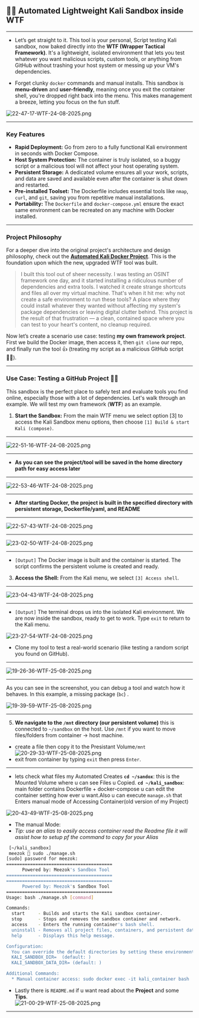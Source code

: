 ## 👨‍💻 Automated Lightweight Kali Sandbox inside WTF
---
* Let’s get straight to it. This tool is your personal, Script testing Kali sandbox, now baked directly into the **WTF (Wrapper Tactical Framework)**. It's a lightweight, isolated environment that lets you test whatever you want malicious scripts, custom tools, or anything from GitHub  without trashing your host system or messing up your VM's dependencies.

* Forget clunky `docker` commands and manual installs. This sandbox is **menu-driven** and **user-friendly**, meaning once you exit the container shell, you're dropped right back into the menu. This makes management a breeze, letting you focus on the fun stuff.


![22-47-17-WTF-24-08-2025.png](WTF-assets/22-47-17-WTF-24-08-2025.png)  

***

### Key Features

* **Rapid Deployment:** Go from zero to a fully functional Kali environment in seconds with Docker Compose.
* **Host System Protection:** The container is truly isolated, so a buggy script or a malicious tool will not affect your host operating system.
* **Persistent Storage:** A dedicated volume ensures all your work, scripts, and data are saved and available even after the container is shut down and restarted.
* **Pre-installed Toolset:** The Dockerfile includes essential tools like `nmap`, `curl`, and `git`, saving you from repetitive manual installations.
* **Portability:** The `Dockerfile` and `docker-compose.yml` ensure the exact same environment can be recreated on any machine with Docker installed.

***

### Project Philosophy

For a deeper dive into the original project's architecture and design philosophy, check out the **[Automated Kali Docker Project](test)**. This is the foundation upon which the new, upgraded WTF tool was built.

>I built this tool out of sheer necessity. I was testing an OSINT framework one day, and it started installing a ridiculous number of dependencies and extra tools. I watched it create strange shortcuts and files all over my virtual machine. That's when it hit me: why not create a safe environment to run these tools? A place where they could install whatever they wanted without affecting my system's package dependencies or leaving digital clutter behind. This project is the result of that frustration — a clean, contained space where you can test to your heart's content, no cleanup required.

Now let’s create a scenario use case: testing **my own framework project**. First we build the Docker image, then access it, then `git clone` our repo, and finally run the tool 👍 (treating my script as a malicious GitHub script 🏴‍☠️).

---

### Use Case: Testing a GitHub Project 🏴‍☠️

This sandbox is the perfect place to safely test and evaluate tools you find online, especially those with a lot of dependencies. Let's walk through an example. We will test my own framework (**WTF**) as an example.

1. **Start the Sandbox:** From the main WTF menu we select option \[3] to access the Kali Sandbox menu options, then choose `[1] Build & start Kali (compose)`.

***

![22-51-16-WTF-24-08-2025.png](WTF-assets/22-51-16-WTF-24-08-2025.png)  

***

* **As you can see the project/tool will be saved in the home directory path for easy access later**
***

![22-53-46-WTF-24-08-2025.png](WTF-assets/22-53-46-WTF-24-08-2025.png)  

***
* **After starting Docker, the project is built in the specified directory with persistent storage, Dockerfile/yaml, and README**

***

![22-57-43-WTF-24-08-2025.png](WTF-assets/22-57-43-WTF-24-08-2025.png)  

----

![23-02-50-WTF-24-08-2025.png](WTF-assets/23-02-50-WTF-24-08-2025.png)  

***

* `[Output]` The Docker image is built and the container is started. The script confirms the persistent volume is created and ready.

3. **Access the Shell:** From the Kali menu, we select `[3] Access shell`.
***
![23-04-43-WTF-24-08-2025.png](WTF-assets/23-04-43-WTF-24-08-2025.png)  
***
* `[Output]` The terminal drops us into the isolated Kali environment. We are now inside the sandbox, ready to get to work. Type `exit` to return to the Kali menu.

 ![23-27-54-WTF-24-08-2025.png](WTF-assets/23-27-54-WTF-24-08-2025.png)  

- Clone my tool to test a real-world scenario (like testing a random script you found on GitHub).

---

![19-26-36-WTF-25-08-2025.png](WTF-assets/19-26-36-WTF-25-08-2025.png)  

---

As you can see in the screenshot, you can debug a tool and watch how it behaves. In this example, a missing package (`bc`) .

![19-39-59-WTF-25-08-2025.png](WTF-assets/19-39-59-WTF-25-08-2025.png)  

---

5. **We navigate to the `/mnt` directory (our persistent volume)** this is connected to `~/sandbox` on the host. Use `/mnt` if you want to move files/folders from container → host machine.

- create a file then copy it to the Presistant Volume`/mnt`
![20-29-33-WTF-25-08-2025.png](WTF-assets/20-29-33-WTF-25-08-2025.png)
- exit from container by typing `exit`  then press `Enter`.
***
- lets check what files my Automated Creates
**`cd ~/sandox`**: this is the Mounted Volume where u can see Files u Copied.
**`cd ~/kali_sandbox`**: main folder contains Dockerfile + docker-compose u can edit the container setting how ever u want.Also u can execute `manage.sh` that Enters manual mode of Accessing Container(old version of my Project)

![20-43-49-WTF-25-08-2025.png](WTF-assets/20-43-49-WTF-25-08-2025.png)

* The manual Mode:
* *Tip: use an alias to easily access container read the Readme file it will assist how to setup pf the command to copy for your Alias*
```bash
 [~/kali_sandbox]
 meezok  sudo ./manage.sh                   
[sudo] password for meezok: 
========================================
      Powered by: Meezok's Sandbox Tool
========================================
========================================
      Powered by: Meezok's Sandbox Tool
========================================
Usage: bash ./manage.sh [command]

Commands:
  start     - Builds and starts the Kali sandbox container.
  stop      - Stops and removes the sandbox container and network.
  access    - Enters the running container's bash shell.
  uninstall - Removes all project files, containers, and persistent data.
  help      - Displays this help message.

Configuration:
  You can override the default directories by setting these environment variables:
  KALI_SANDBOX_DIR=  (default: )
  KALI_SANDBOX_DATA_DIR= (default: )

Additional Commands:
  * Manual container access: sudo docker exec -it kali_container bash
````

* Lastly there is `README.md` if u want read about the **Project** and some **Tips**.\
  ![21-00-29-WTF-25-08-2025.png](https://chatgpt.com/c/WTF-assets/21-00-29-WTF-25-08-2025.png)

***
